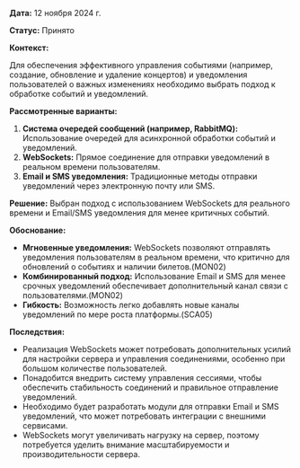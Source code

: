 
**Дата:** 12 ноября 2024 г.

**Статус:** Принято

**Контекст:**

Для обеспечения эффективного управления событиями (например, создание, обновление и удаление концертов) и уведомления пользователей о важных изменениях необходимо выбрать подход к обработке событий и уведомлений.

**Рассмотренные варианты:**
1. **Система очередей сообщений (например, RabbitMQ):** Использование очередей для асинхронной обработки событий и уведомлений.
2. **WebSockets:** Прямое соединение для отправки уведомлений в реальном времени пользователям.
3. **Email и SMS уведомления:** Традиционные методы отправки уведомлений через электронную почту или SMS.

**Решение:**
Выбран подход с использованием WebSockets для реального времени и Email/SMS уведомления для менее критичных событий.

**Обоснование:**

- **Мгновенные уведомления:** WebSockets позволяют отправлять уведомления пользователям в реальном времени, что критично для обновлений о событиях и наличии билетов.(MON02)
- **Комбинированный подход:** Использование Email и SMS для менее срочных уведомлений обеспечивает дополнительный канал связи с пользователями.(MON02)
- **Гибкость:** Возможность легко добавлять новые каналы уведомлений по мере роста платформы.(SCA05)

**Последствия:**

- Реализация WebSockets может потребовать дополнительных усилий для настройки сервера и управления соединениями, особенно при большом количестве пользователей.
- Понадобится внедрить систему управления сессиями, чтобы обеспечить стабильность соединений и правильное отправление уведомлений.
- Необходимо будет разработать модули для отправки Email и SMS уведомлений, что может потребовать интеграции с внешними сервисами.
- WebSockets могут увеличивать нагрузку на сервер, поэтому потребуется уделить внимание масштабируемости и производительности сервера.